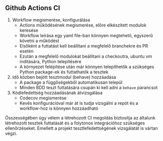 ## Github Actions CI
1. Workflow megismerése, konfigurálása
    - Actions működésének megismerése, előre elkészített modulok keresése
    - Workflow leírása egy yaml file-ban könnyen megtehető, egyszerű követni a működést
    - Elsőként a futtatást kell beállítani a megfelelő branchekre és PR esetén
    - Ezután a megfelelő modulokat beállítani a checkoutra, ubuntu vm indítására, Python telepítésére
    - A környezet felépítése után már könnyen telepíthetők a szükséges Python package-ek és futtathatók a tesztek
2. Idő közben bejött tesztmodul (behave) hozzáadása
    - A package a függőségekből automatikusan települ
    - Minden BDD teszt futtatására csupán ki kell adni a `behave` parancsot
3. Kódlefedettség hozzáadásának átvizsgálása
    - Codecov megismerése
    - Kevés konfigurációval már át is tudja vizsgálni a repót és a workflow-hoz is könnyen hozzáadható

Összességében úgy vélem a létrehozott CI megoldás biztosítja az általunk létrehozott tesztek futtatását és a folytonos integrációhoz szükséges ellenőrzéseket. Emellett a projekt tesztlefedettségének vizsgálatát is vártan végzi.
